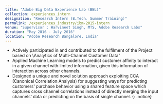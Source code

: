 ```yaml
---
title: "Adobe Big Data Experience Lab (BEL)"
collection: experiences_intern
designation: "Research Intern (B.Tech. Summer Training)"
permalink: /experiences_industry/ibm-2015-intern
venue: "Supervisor : Harvineet Singh, MTS, Adobe Research Labs"
duration: "May 2016 - July 2016"
location: "Adobe Research Bangalore, India"
---
```


* Actively participated in and contributed to the fulfilment of the Project based on \Analytics of Multi-Channel
Customer Data"
* Applied Machine Learning models to predict customer affinity to interact in a given channel with limited
information, given this information of interaction across other channels.
* Designed a unique and novel solution approach exploiting CCA (Canonical Correlation Analysis) for suggesting
ways for predicting customers' purchase behavior using a shared feature space which captures cross channel
correlations instead of directly merging the input channels' data or predicting on the basis of single channel.
{: .notice}